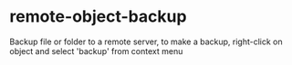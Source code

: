 # remote-object-backup
Backup file or folder to a remote server, to make a backup, right-click on object and select 'backup' from context menu


